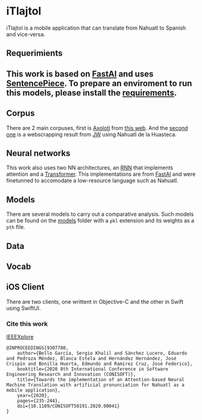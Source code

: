 # iTlajtol

iTlajtol is a mobile application that can translate from Nahuatl to Spanish and vice-versa.

## Requerimients
This work is based on [FastAI](https://github.com/fastai/) and uses [SentencePiece](https://github.com/google/sentencepiece). To prepare an enviroment to run this models, please install the [requirements](requirements.txt).
---
## Corpus

There are 2 main corpuses, first is [Axolotl](corpuses/Axolotl.csv) from [this web](https://axolotl-corpus.mx/about). And the [second one](corpuses/JW100.csv) is a webscrapping result from [JW](jw.org) using Nahuatl de la Huasteca.

## Neural networks

This work also uses two NN architectures, an [RNN](NN/RNN-Attention-Translation.ipynb) that implements attention and a [Transformer](NN/Transformer-Translation.ipynb). This implementations are from [FastAI](https://github.com/fastai/course-nlp) and were finetunned to accomodate a low-resource language such as Nahuatl.

## Models

There are several models to carry out a comparative analysis. Such models can be found on the [models](models/) folder with a `pkl` extension and its weights as a `pth` file.

## Data

## Vocab

## iOS Client

There are two clients, one writtent in Objective-C and the other in Swift using SwiftUI.

### Cite this work

[IEEEXplore](https://ieeexplore.ieee.org/document/9307780)

    @INPROCEEDINGS{9307780,
        author={Bello García, Sergio Khalil and Sánchez Lucero, Eduardo and Pedroza Méndez, Blanca Estela and Hernández Hernández, José Crispín and Bonilla Huerta, Edmundo and Ramírez Cruz, José Federico},  
        booktitle={2020 8th International Conference in Software Engineering Research and Innovation (CONISOFT)},   
        title={Towards the implementation of an Attention-based Neural Machine Translation with artificial pronunciation for Nahuatl as a mobile application},   
        year={2020}, 
        pages={235-244},  
        doi={10.1109/CONISOFT50191.2020.00041}
    }
